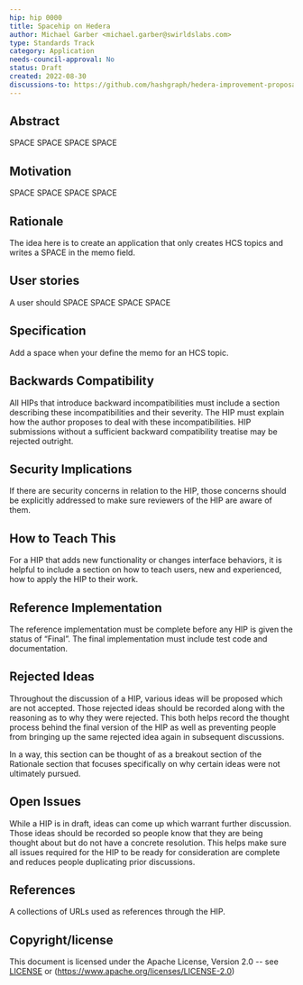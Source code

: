 ```yaml
---
hip: hip 0000
title: Spacehip on Hedera
author: Michael Garber <michael.garber@swirldslabs.com>
type: Standards Track
category: Application
needs-council-approval: No
status: Draft
created: 2022-08-30
discussions-to: https://github.com/hashgraph/hedera-improvement-proposal/discussions/560
---
```


## Abstract

SPACE SPACE SPACE SPACE

## Motivation

SPACE SPACE SPACE SPACE
  
## Rationale

The idea here is to create an application that only creates HCS topics and writes a SPACE in the memo field.

## User stories

A user should SPACE SPACE SPACE SPACE 
  
## Specification

Add a space when your define the memo for an HCS topic.
## Backwards Compatibility

All HIPs that introduce backward incompatibilities must include a section describing these incompatibilities and their severity. The HIP must explain how the author proposes to deal with these incompatibilities. HIP submissions without a sufficient backward compatibility treatise may be rejected outright.

## Security Implications

If there are security concerns in relation to the HIP, those concerns should be explicitly addressed to make sure reviewers of the HIP are aware of them.

## How to Teach This

For a HIP that adds new functionality or changes interface behaviors, it is helpful to include a section on how to teach users, new and experienced, how to apply the HIP to their work.

## Reference Implementation

The reference implementation must be complete before any HIP is given the status of “Final”. The final implementation must include test code and documentation.

## Rejected Ideas

Throughout the discussion of a HIP, various ideas will be proposed which are not accepted. Those rejected ideas should be recorded along with the reasoning as to why they were rejected. This both helps record the thought process behind the final version of the HIP as well as preventing people from bringing up the same rejected idea again in subsequent discussions.

In a way, this section can be thought of as a breakout section of the Rationale section that focuses specifically on why certain ideas were not ultimately pursued.

## Open Issues

While a HIP is in draft, ideas can come up which warrant further discussion. Those ideas should be recorded so people know that they are being thought about but do not have a concrete resolution. This helps make sure all issues required for the HIP to be ready for consideration are complete and reduces people duplicating prior discussions.

## References

A collections of URLs used as references through the HIP.

## Copyright/license

This document is licensed under the Apache License, Version 2.0 -- see [LICENSE](../LICENSE) or (https://www.apache.org/licenses/LICENSE-2.0)
